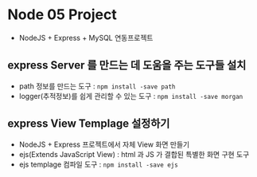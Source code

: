 # Node 05 Project

- NodeJS + Express + MySQL 연동프로젝트

## express Server 를 만드는 데 도움을 주는 도구들 설치

- path 정보를 만드는 도구 : `npm install -save path`
- logger(추적정보)를 쉽게 관리할 수 있는 도구 : `npm install -save morgan`

## express View Templage 설정하기

- NodeJS + Express 프로젝트에서 자체 View 화면 만들기
- ejs(Extends JavaScript View) : html 과 JS 가 결합된 특별한 화면 구현 도구
- ejs templage 컴파일 도구 : `npm install -save ejs`
